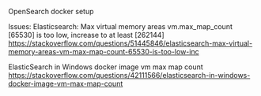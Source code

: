 OpenSearch docker setup

Issues:
Elasticsearch: Max virtual memory areas vm.max_map_count [65530] is too low, increase to at least [262144]
https://stackoverflow.com/questions/51445846/elasticsearch-max-virtual-memory-areas-vm-max-map-count-65530-is-too-low-inc

ElasticSearch in Windows docker image vm max map count
https://stackoverflow.com/questions/42111566/elasticsearch-in-windows-docker-image-vm-max-map-count